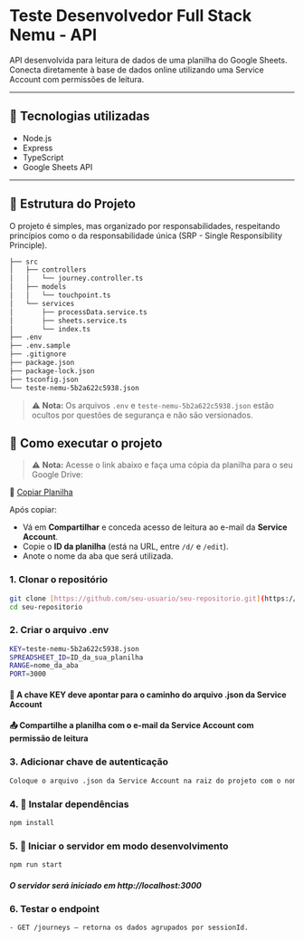 # Teste Desenvolvedor Full Stack Nemu - API

API desenvolvida para leitura de dados de uma planilha do Google Sheets.  
Conecta diretamente à base de dados online utilizando uma Service Account com permissões de leitura.

---

## 🚧 Tecnologias utilizadas

- Node.js
- Express
- TypeScript
- Google Sheets API

---

## 📁 Estrutura do Projeto

O projeto é simples, mas organizado por responsabilidades, respeitando princípios como o da responsabilidade única (SRP - Single Responsibility Principle).

```bash
├── src
│   ├── controllers
│   │   └── journey.controller.ts
│   ├── models
│   │   └── touchpoint.ts
│   └── services
│       ├── processData.service.ts
│       ├── sheets.service.ts
│       └── index.ts
├── .env
├── .env.sample
├── .gitignore
├── package.json
├── package-lock.json
├── tsconfig.json
└── teste-nemu-5b2a622c5938.json
```

> ⚠️ **Nota:** Os arquivos `.env` e `teste-nemu-5b2a622c5938.json` estão ocultos por questões de segurança e não são versionados.

## 🚀 Como executar o projeto

> ⚠️ **Nota:** Acesse o link abaixo e faça uma cópia da planilha para o seu Google Drive:

📄 [Copiar Planilha](https://docs.google.com/spreadsheets/d/1bFwd2Xav6ultQuAzNYBCK0LTLd7jpKLW13asz1wGaq8/edit?gid=1533670245#gid=1533670245)

Após copiar:
- Vá em **Compartilhar** e conceda acesso de leitura ao e-mail da **Service Account**.
- Copie o **ID da planilha** (está na URL, entre `/d/` e `/edit`).
- Anote o nome da aba que será utilizada.

### 1. Clonar o repositório
```bash
git clone [https://github.com/seu-usuario/seu-repositorio.git](https://github.com/gustavbarbosaa/nemu-api.git)
cd seu-repositorio
```
### 2. Criar o arquivo .env
```bash
KEY=teste-nemu-5b2a622c5938.json
SPREADSHEET_ID=ID_da_sua_planilha
RANGE=nome_da_aba
PORT=3000
```
#### 🧠 A chave KEY deve apontar para o caminho do arquivo .json da Service Account
#### 📤 Compartilhe a planilha com o e-mail da Service Account com permissão de leitura

### 3. Adicionar chave de autenticação
```bash
Coloque o arquivo .json da Service Account na raiz do projeto com o nome definido na variável KEY.
```
### 4. 🚀 Instalar dependências
```bash
npm install
```

### 5. 🚀 Iniciar o servidor em modo desenvolvimento
```bash
npm run start
```

##### O servidor será iniciado em http://localhost:3000

### 6. Testar o endpoint
```bash
- GET /journeys — retorna os dados agrupados por sessionId.
```
